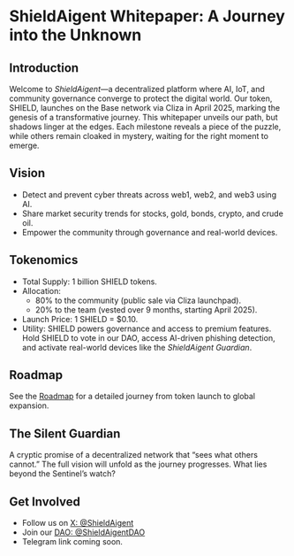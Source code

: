 # ShieldAigent Whitepaper: A Journey into the Unknown

## Introduction
Welcome to *ShieldAigent*—a decentralized platform where AI, IoT, and community governance converge to protect the digital world. Our token, SHIELD, launches on the Base network via Cliza in April 2025, marking the genesis of a transformative journey. This whitepaper unveils our path, but shadows linger at the edges. Each milestone reveals a piece of the puzzle, while others remain cloaked in mystery, waiting for the right moment to emerge.

## Vision
- Detect and prevent cyber threats across web1, web2, and web3 using AI.
- Share market security trends for stocks, gold, bonds, crypto, and crude oil.
- Empower the community through governance and real-world devices.

## Tokenomics
- Total Supply: 1 billion SHIELD tokens.
- Allocation:
  - 80% to the community (public sale via Cliza launchpad).
  - 20% to the team (vested over 9 months, starting April 2025).
- Launch Price: 1 SHIELD = $0.10.
- Utility: SHIELD powers governance and access to premium features. Hold SHIELD to vote in our DAO, access AI-driven phishing detection, and activate real-world devices like the *ShieldAigent Guardian*.

## Roadmap
See the [Roadmap](ROADMAP.md) for a detailed journey from token launch to global expansion.

## The Silent Guardian
A cryptic promise of a decentralized network that “sees what others cannot.” The full vision will unfold as the journey progresses. What lies beyond the Sentinel’s watch?

## Get Involved
- Follow us on [X: @ShieldAigent](https://x.com/ShieldAigent)
- Join our [DAO: @ShieldAigentDAO](https://x.com/ShieldAigentDAO)
- Telegram link coming soon.